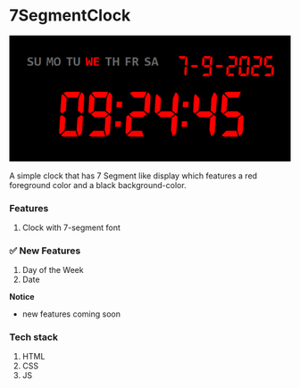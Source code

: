 # 7SegmentClock

<p align="center">
  <img src="/assets/images/rev2.png" alt="Logo" />
</p>

A simple clock that has 7 Segment like display which features a red foreground color and a black background-color.

### Features

1. Clock with 7-segment font

### ✅ New Features

1. Day of the Week
2. Date

**Notice**

- new features coming soon

### Tech stack

1. HTML
2. CSS
3. JS

